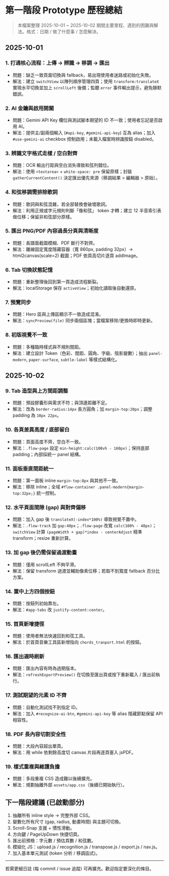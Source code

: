 # 第一階段 Prototype 歷程總結

> 本檔案整理 2025-10-01 ~ 2025-10-02 期間主要里程、遇到的困難與解法。格式：日期 / 做了什麼事 / 怎麼解決。

## 2025-10-01

### 1. 打通核心流程：上傳 → 辨識 → 移調 → 匯出
- 問題：缺乏一致頁面切換與 fallback，易出現使用者迷路或初始化失敗。
- 解法：建立 `switchView` 以陣列順序管理四頁；使用 `transform:translateX` 實現水平切換並加上 `scrollLeft` 後備；監聽 `error` 事件輸出提示，避免靜默錯誤。

### 2. AI 金鑰與啟用開關
- 問題：Gemini API Key 欄位與測試腳本期望的 ID 不一致；使用者忘記是否啟用 AI。
- 解法：提供主/副兩個輸入 (`#api-key`, `#gemini-api-key`) 互為 alias；加入 `#use-gemini-ai` checkbox 控制啟用；未載入檔案時辨識按鈕 disabled。

### 3. 辨識文字格式走樣 / 空白對齊
- 問題：OCR 輸出行距與空白消失導致和弦列錯位。
- 解法：使用 `<textarea>` + `white-space: pre` 保留原樣；封裝 `gatherCurrentContent()` 決定匯出優先來源（移調結果 > 編輯器 > 原始）。

### 4. 和弦移調需排除歌詞
- 問題：歌詞與和弦混雜，若全部替換會破壞歌詞。
- 解法：利用正規或字元規則判斷「像和弦」 token 才轉；建立 12 半音索引表做位移；保留非和弦部分原樣。

### 5. 匯出 PNG/PDF 內容過長分頁與清晰度
- 問題：長譜面截圖模糊、PDF 斷行不對齊。
- 解法：離線固定寬度隱藏容器（寬 860px, padding 32px）→ html2canvas(scale=2) 截圖；PDF 依頁高切片逐頁 addImage。

### 6. Tab 切換狀態記憶
- 問題：重新整理後回到第一頁造成流程斷裂。
- 解法：localStorage 保存 `activeView`；初始化讀取後自動還原。

### 7. 預覽同步
- 問題：Hero 區與上傳區顯示不一致造成混淆。
- 解法：`syncPreview(file)` 同步兩個區塊；當檔案移除/更換時即時更新。

### 8. 初版視覺不一致
- 問題：多種臨時樣式與不規則間距。
- 解法：建立設計 Token（色彩、間距、圓角、字級、陰影變數）；抽出 `panel-modern`, `paper-surface`, `subtle-label` 等樣式結構化。

## 2025-10-02

### 9. Tab 造型與上方間距調整
- 問題：預設膠囊形與需求不符；與頂邊距離不足。
- 解法：改為 `border-radius:14px` 長方圓角；加 `margin-top:20px`；調整 padding 為 `10px 22px`。

### 10. 各頁差異高度 / 底部留白
- 問題：頁面高度不齊，空白不一致。
- 解法：`.flow-page` 設定 `min-height:calc(100vh - 160px)`；保持底部 padding；內部採統一 panel 結構。

### 11. 面板垂直間距統一
- 問題：第一面板 inline `margin-top:8px` 與其他不一致。
- 解法：移除 inline；全域 `#flow-container .panel-modern{margin-top:32px;}` 統一控制。

### 12. 水平頁面間隙 (gap) 與對齊偏移
- 問題：加入 gap 後 `translateX(-index*100%)` 導致視覺不置中。
- 解法：`.flow-track` 加 `gap:40px`；`.flow-page` 改寬 `calc(100% - 40px)`；`switchView` 計算 `(pageWidth + gap)*index - centerAdjust` 精準 transform；resize 重新計算。

### 13. 加 gap 後仍需保留過渡動畫
- 問題：僅用 scrollLeft 不夠平滑。
- 解法：保留 transform 過渡並輔助像素位移；若取不到寬度 fallback 百分比方案。

### 14. 置中上方四個按鈕
- 問題：按鈕列初始靠左。
- 解法：`#app-tabs` 改 `justify-content:center`。

### 15. 首頁新增捷徑
- 問題：使用者無法快速回到和弦工具。
- 解法：於首頁音樂工具區新增指向 `chords_tranport.html` 的按鈕。

### 16. 匯出適時刷新
- 問題：匯出內容有時為過期版本。
- 解法：`refreshExportPreview()` 在切換至匯出頁或按下重新載入 / 匯出前執行。

### 17. 測試期望的元素 ID 不齊
- 問題：自動化測試找不到指定 ID。
- 解法：加入 `#recognize-ai-btn`, `#gemini-api-key` 等 alias 隱藏節點保留 API 相容性。

### 18. PDF 長內容切割安全性
- 問題：大段內容超出單頁。
- 解法：用 while 依剩餘高度切 canvas 片段再逐頁塞入 jsPDF。

### 19. 樣式重複與維護負擔
- 問題：多段重複 CSS 造成難以後續擴充。
- 解法：規劃抽離外部 `assets/app.css`（後續已開始執行）。

## 下一階段建議 (已啟動部分)
1. 抽離所有 inline style → 完整外部 CSS。  
2. 變數化所有尺寸 (gap, radius, 動畫時間) 與主題可切換。  
3. Scroll-Snap 支援 + 慣性滑動。  
4. 方向鍵 / PageUpDown 快捷切頁。  
5. 匯出前預檢：字元數 / 預估頁數 / 和弦數。  
6. 模組化 JS：upload.js / recognition.js / transpose.js / export.js / nav.js。  
7. 加入基本單元測試 (token 分析 / 移調函式)。  

---
若需更細日誌 (每 commit / issue 追蹤) 可再擴充。歡迎指定要深化的條目。
